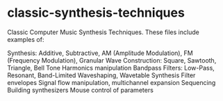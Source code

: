 # classic-synthesis-techniques

Classic Computer Music Synthesis Techniques. These files include examples of:

Synthesis: Additive, Subtractive, AM (Amplitude Modulation), FM (Frequency Modulation), Granular
Wave Construction: Square, Sawtooth, Triangle, Bell Tone
Harmonics manipulation
Bandpass Filters: Low-Pass, Resonant, Band-Limited
Waveshaping, Wavetable Synthesis
Filter envelopes
Signal flow manipulation, multichannel expansion
Sequencing
Building synthesizers
Mouse control of parameters
